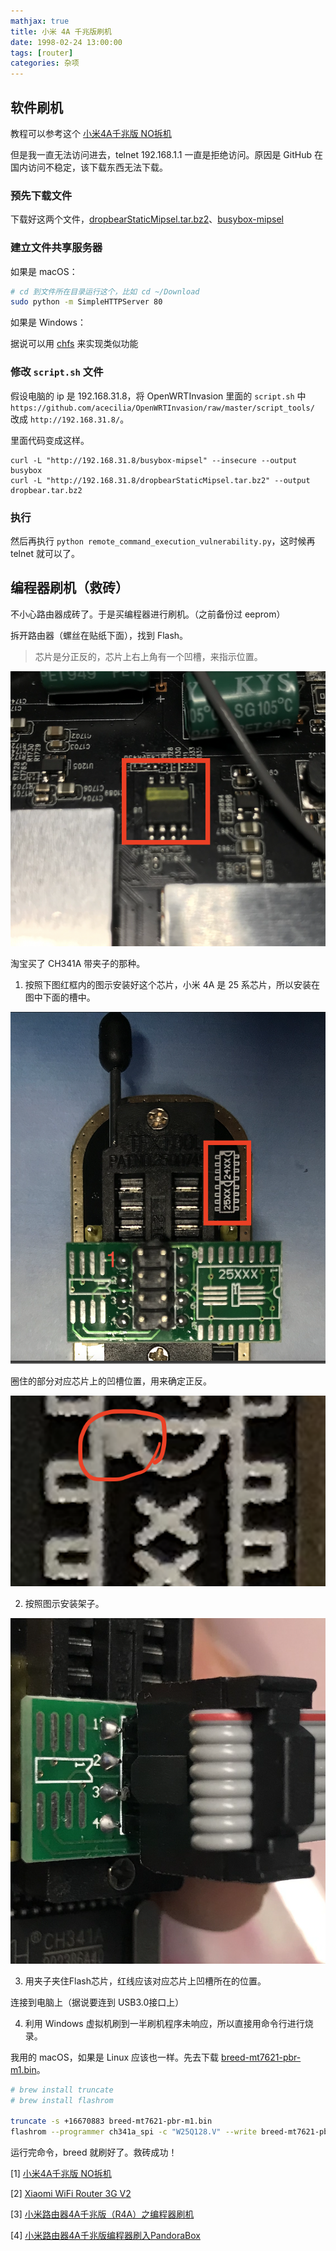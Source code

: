 ```yaml
---
mathjax: true
title: 小米 4A 千兆版刷机
date: 1998-02-24 13:00:00
tags: [router]
categories: 杂项
---
```


## 软件刷机

教程可以参考这个 [小米4A千兆版 NO拆机](https://www.right.com.cn/forum/thread-4007071-1-1.html)

但是我一直无法访问进去，telnet 192.168.1.1 一直是拒绝访问。原因是 GitHub 在国内访问不稳定，该下载东西无法下载。

### 预先下载文件

下载好这两个文件，[dropbearStaticMipsel.tar.bz2](https://github.com/acecilia/OpenWRTInvasion/raw/master/script_tools/dropbearStaticMipsel.tar.bz2)、[busybox-mipsel](https://github.com/acecilia/OpenWRTInvasion/raw/master/script_tools/busybox-mipsel)

### 建立文件共享服务器

如果是 macOS：

```bash
# cd 到文件所在目录运行这个，比如 cd ~/Download
sudo python -m SimpleHTTPServer 80 
```

如果是 Windows：

据说可以用 [chfs](http://iscute.cn/tar/chfs/2.0/gui-chfs-windows.zip) 来实现类似功能

### 修改 `script.sh` 文件

假设电脑的 ip 是 192.168.31.8，将 OpenWRTInvasion 里面的 `script.sh` 中 `https://github.com/acecilia/OpenWRTInvasion/raw/master/script_tools/` 改成 `http://192.168.31.8/`。

里面代码变成这样。

```
curl -L "http://192.168.31.8/busybox-mipsel" --insecure --output busybox
curl -L "http://192.168.31.8/dropbearStaticMipsel.tar.bz2" --output dropbear.tar.bz2
```

### 执行

然后再执行 `python remote_command_execution_vulnerability.py`，这时候再 telnet 就可以了。

## 编程器刷机（救砖）

不小心路由器成砖了。于是买编程器进行刷机。（之前备份过 eeprom）

拆开路由器（螺丝在贴纸下面），找到 Flash。

> 芯片是分正反的，芯片上右上角有一个凹槽，来指示位置。

![flash](/asset/xiaomi-4a-gigabit-flash-rom/flash.png)

淘宝买了 CH341A 带夹子的那种。

1. 按照下图红框内的图示安装好这个芯片，小米 4A 是 25 系芯片，所以安装在图中下面的槽中。

![programmer](/asset/xiaomi-4a-gigabit-flash-rom/programmer.png)

圈住的部分对应芯片上的凹槽位置，用来确定正反。

![1position](/asset/xiaomi-4a-gigabit-flash-rom/1position.png)

2. 按照图示安装架子。

![connect](/asset/xiaomi-4a-gigabit-flash-rom/connect.png)

3. 用夹子夹住Flash芯片，红线应该对应芯片上凹槽所在的位置。

连接到电脑上（据说要连到 USB3.0接口上）

4. 利用 Windows 虚拟机刷到一半刷机程序未响应，所以直接用命令行进行烧录。

我用的 macOS，如果是 Linux 应该也一样。先去下载 [breed-mt7621-pbr-m1.bin](https://breed.hackpascal.net/breed-mt7621-pbr-m1.bin)。

```bash
# brew install truncate
# brew install flashrom

truncate -s +16670883 breed-mt7621-pbr-m1.bin
flashrom --programmer ch341a_spi -c "W25Q128.V" --write breed-mt7621-pbr-m1.bin
```

运行完命令，breed 就刷好了。救砖成功！

[1] [小米4A千兆版 NO拆机](https://www.right.com.cn/forum/thread-4007071-1-1.html)

[2] [Xiaomi WiFi Router 3G V2](https://forum.openwrt.org/t/xiaomi-wifi-router-3g-v2/42584/46)

[3] [小米路由器4A千兆版（R4A）之编程器刷机](https://www.right.com.cn/forum/thread-3161868-1-1.html)

[4] [小米路由器4A千兆版编程器刷入PandoraBox](https://www.right.com.cn/forum/thread-3908050-1-1.html)